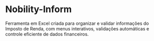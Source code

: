 # Nobility-Inform
Ferramenta em Excel criada para organizar e validar informações do Imposto de Renda, com menus interativos, validações automáticas e controle eficiente de dados financeiros.
